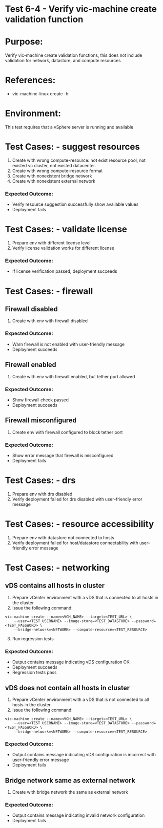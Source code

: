 Test 6-4 - Verify vic-machine create validation function
=======

# Purpose:
Verify vic-machine create validation functions, this does not include validation for network, datastore, and compute resources

# References:
* vic-machine-linux create -h

# Environment:
This test requires that a vSphere server is running and available


Test Cases: - suggest resources
======
1. Create with wrong compute-resource: not exist resource pool, not existed vc cluster, not existed datacenter.
2. Create with wrong compute-resource format
3. Create with nonexistent bridge network
4. Create with nonexistent external network

### Expected Outcome:
* Verify resource suggestion successfully show available values
* Deployment fails


# Test Cases: - validate license
1. Prepare env with different license level
2. Verify license validation works for different license

### Expected Outcome:
* If license verification passed, deployment succeeds


Test Cases: - firewall
======

## Firewall disabled
1. Create with env with firewall disabled

### Expected Outcome:
* Warn firewall is not enabled with user-friendly message
* Deployment succeeds

## Firewall enabled
1. Create with env with firewall enabled, but tether port allowed

### Expected Outcome:
* Show firewall check passed
* Deployment succeeds

## Firewall misconfigured
1. Create env with firewall configured to block tether port

### Expected Outcome:
* Show error message that firewall is misconfigured
* Deployment fails


Test Cases: - drs
======
1. Prepare env with drs disabled
2. Verify deployment failed for drs disabled with user-friendly error message


Test Cases: - resource accessibility
======
1. Prepare env with datastore not connected to hosts
2. Verify deployment failed for host/datastore connectability with user-friendly error message


Test Cases: - networking
======
## vDS contains all hosts in cluster
1. Prepare vCenter environment with a vDS that is connected to all hosts in the cluster
2. Issue the following command:
```
vic-machine create --name=<VCH_NAME> --target=<TEST_URL> \
    --user=<TEST_USERNAME> --image-store=<TEST_DATASTORE> --password=<TEST_PASSWORD> \
    --bridge-network=<NETWORK> --compute-resource=<TEST_RESOURCE>
```
3. Run regression tests

### Expected Outcome:
* Output contains message indicating vDS configuration OK
* Deployment succeeds
* Regression tests pass

## vDS does not contain all hosts in cluster
1. Prepare vCenter environment with a vDS that is not connected to all hosts in the cluster
2. Issue the following command:
```
vic-machine create --name=<VCH_NAME> --target=<TEST_URL> \
    --user=<TEST_USERNAME> --image-store=<TEST_DATASTORE> --password=<TEST_PASSWORD> \
    --bridge-network=<NETWORK> --compute-resource=<TEST_RESOURCE>
```

### Expected Outcome:
* Output contains message indicating vDS configuration is incorrect with user-friendly error message
* Deployment fails

## Bridge network same as external network
1. Create with bridge network the same as external network

### Expected Outcome:
* Output contains message indicating invalid network configuration
* Deployment fails
